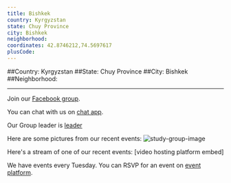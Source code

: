 ```yaml
---
title: Bishkek
country: Kyrgyzstan
state: Chuy Province
city: Bishkek
neighborhood: 
coordinates: 42.8746212,74.5697617
plusCode:
---
```


##Country: Kyrgyzstan
##State: Chuy Province
##City: Bishkek
##Neighborhood: 
*****
Join our [Facebook group](https://www.facebook.com/groups/free.code.camp.bishkek).

You can chat with us on [chat app]().

Our Group leader is [leader]()

Here are some pictures from our recent events:
![study-group-image]()

Here's a stream of one of our recent events:
[video hosting platform embed]

We have events every Tuesday. You can RSVP for an event on [event platform]().
